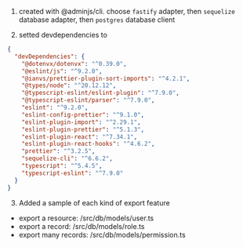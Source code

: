 1. created with @adminjs/cli. choose `fastify` adapter, then `sequelize` database adapter, then `postgres` database client

2. setted devdependencies to

```json
{
  "devDependencies": {
    "@dotenvx/dotenvx": "^0.39.0",
    "@eslint/js": "^9.2.0",
    "@ianvs/prettier-plugin-sort-imports": "^4.2.1",
    "@types/node": "^20.12.12",
    "@typescript-eslint/eslint-plugin": "^7.9.0",
    "@typescript-eslint/parser": "^7.9.0",
    "eslint": "^9.2.0",
    "eslint-config-prettier": "^9.1.0",
    "eslint-plugin-import": "^2.29.1",
    "eslint-plugin-prettier": "^5.1.3",
    "eslint-plugin-react": "^7.34.1",
    "eslint-plugin-react-hooks": "^4.6.2",
    "prettier": "^3.2.5",
    "sequelize-cli": "^6.6.2",
    "typescript": "^5.4.5",
    "typescript-eslint": "^7.9.0"
  }
}
```

3. Added a sample of each kind of export feature
- export a resource: /src/db/models/user.ts
- export a record: /src/db/models/role.ts
- export many records: /src/db/models/permission.ts
